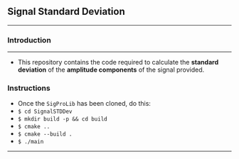 ## Signal Standard Deviation
---
### Introduction
---
* This repository contains the code required to calculate the __standard deviation__ of the __amplitude components__ of the signal provided.
### Instructions
* Once the `SigProLib` has been cloned, do this:
* `$ cd SignalSTDDev`
* `$ mkdir build -p && cd build`
* `$ cmake ..`
* `$ cmake --build .`
* `$ ./main`
---
